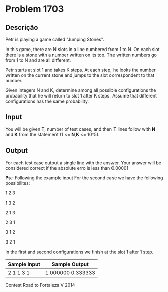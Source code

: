 # Problem 1703

Descrição
----------

Petr is playing a game called "Jumping Stones".

In this game, there are N slots in a line numbered from 1 to N. On each slot there is a stone with a number written on its top. The written numbers go from 1 to N and are all different.

Petr starts at slot 1 and takes K steps. At each step, he looks the number written on the current stone and jumps to the slot correspondent to that number.

Given integers N and K, determine among all possible configurations the probability that he will return to slot 1 after K steps. Assume that different configurations has the same probability.

Input
-----

You will be given **T**, number of test cases, and then **T** lines follow with **N** and **K** from the statement (1 <= **N**,**K** <= 10^5).

Output
------

For each test case output a single line with the answer. Your answer will be considered correct if the absolute erro is less than 0.00001

**Ps.:** Following the example input For the second case we have the following possibilites:   

1 2 3   

1 3 2   

2 1 3   

2 3 1   

3 1 2   

3 2 1   

In the first and second configurations we finish at the slot 1 after 1 step.


| Sample Input | Sample Output |
| --- | --- |
| 2  1 1  3 1 | 1.000000  0.333333 |

Contest Road to Fortaleza V 2014


